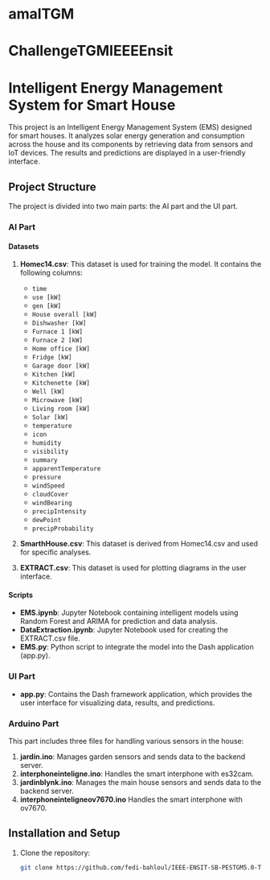 # amalTGM
# ChallengeTGMIEEEEnsit

# Intelligent Energy Management System for Smart House

This project is an Intelligent Energy Management System (EMS) designed for smart houses. It analyzes solar energy generation and consumption across the house and its components by retrieving data from sensors and IoT devices. The results and predictions are displayed in a user-friendly interface.

## Project Structure

The project is divided into two main parts: the AI part and the UI part.

### AI Part

#### Datasets

1. **Homec14.csv**: This dataset is used for training the model. It contains the following columns:
    - `time`
    - `use [kW]`
    - `gen [kW]`
    - `House overall [kW]`
    - `Dishwasher [kW]`
    - `Furnace 1 [kW]`
    - `Furnace 2 [kW]`
    - `Home office [kW]`
    - `Fridge [kW]`
    - `Garage door [kW]`
    - `Kitchen [kW]`
    - `Kitchenette [kW]`
    - `Well [kW]`
    - `Microwave [kW]`
    - `Living room [kW]`
    - `Solar [kW]`
    - `temperature`
    - `icon`
    - `humidity`
    - `visibility`
    - `summary`
    - `apparentTemperature`
    - `pressure`
    - `windSpeed`
    - `cloudCover`
    - `windBearing`
    - `precipIntensity`
    - `dewPoint`
    - `precipProbability`

2. **SmarthHouse.csv**: This dataset is derived from Homec14.csv and used for specific analyses.
3. **EXTRACT.csv**: This dataset is used for plotting diagrams in the user interface.

#### Scripts

- **EMS.ipynb**: Jupyter Notebook containing intelligent models using Random Forest and ARIMA for prediction and data analysis.
- **DataExtraction.ipynb**: Jupyter Notebook used for creating the EXTRACT.csv file.
- **EMS.py**: Python script to integrate the model into the Dash application (app.py).

### UI Part

- **app.py**: Contains the Dash framework application, which provides the user interface for visualizing data, results, and predictions.

### Arduino Part

This part includes three files for handling various sensors in the house:

1. **jardin.ino**: Manages garden sensors and sends data to the backend server.
2. **interphoneinteligne.ino**: Handles the smart interphone with es32cam.
3. **jardinblynk.ino**: Manages the main house sensors and sends data to the backend server.
4. **interphoneinteligneov7670.ino** Handles the smart interphone with ov7670.
## Installation and Setup

1. Clone the repository:

   ```bash
   git clone https://github.com/fedi-bahloul/IEEE-ENSIT-SB-PESTGM5.0-TechChallenge
